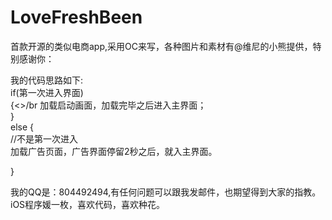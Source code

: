 # LoveFreshBeen
首款开源的类似电商app,采用OC来写，各种图片和素材有@维尼的小熊提供，特别感谢你：</br>

我的代码思路如下:</br>
if(第一次进入界面)</br> {<>/br
    加载启动画面，加载完毕之后进入主界面；</br>
}</br>
else {</br>
//不是第一次进入<br>
  加载广告页面，广告界面停留2秒之后，就入主界面。</br>

}</br>

我的QQ是：804492494,有任何问题可以跟我发邮件，也期望得到大家的指教。</br>
iOS程序媛一枚，喜欢代码，喜欢种花。<br>
